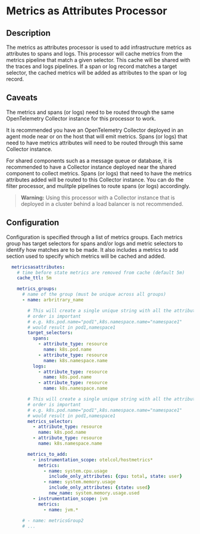 # Metrics as Attributes Processor

## Description

The metrics as attributes processor is used to add infrastructure metrics as
attributes to spans and logs. This processor will cache metrics from the metrics
pipeline that match a given selector. This cache will be shared with the traces
and logs pipelines. If a span or log record matches a target selector, the
cached metrics will be added as attributes to the span or log record.

## Caveats

The metrics and spans (or logs) need to be routed through the same OpenTelemetry
Collector instance for this processor to work. 

It is recommended you have an OpenTelemetry Collector deployed in an agent mode
near or on the host that will emit metrics. Spans (or logs) that need to have
metrics attributes will need to be routed through this same Collector instance.

For shared components such as a message queue or database, it is recommended to
have a Collector instance deployed near the shared component to collect metrics.
Spans (or logs) that need to have the metrics attributes added will be routed to
this Collector instance. You can do the filter processor, and mulitple pipelines
to route spans (or logs) accordingly.

> **Warning:**
> Using this processor with a Collector instance that is deployed in a cluster
> behind a load balancer is not recommended.

## Configuration

Configuration is specified through a list of metrics groups. Each metrics group
has target selectors for spans and/or logs and metric selectors to identify
how matches are to be made. It also includes a metrics to add section used to 
specify which metrics will be cached and added.

```yaml
  metricsasattributes:
    # time before state metrics are removed from cache (default 5m)
    cache_ttl: 5m

    metrics_groups:
      # name of the group (must be unique across all groups)
      - name: arbritrary_name

        # This will create a single unique string with all the attributes
        # order is important
        # e.g. k8s.pod.name="pod1",k8s.namespace.name="namespace1" 
        # would result in pod1,namespace1
        target_selectors:
          spans:
            - attribute_type: resource
              name: k8s.pod.name
            - attribute_type: resource
              name: k8s.namespace.name
          logs:
            - attribute_type: resource
              name: k8s.pod.name
            - attribute_type: resource
              name: k8s.namespace.name

        # This will create a single unique string with all the attributes
        # order is important
        # e.g. k8s.pod.name="pod1",k8s.namespace.name="namespace1" 
        # would result in pod1,namespace1
        metrics_selector:
          - attribute_type: resource
            name: k8s.pod.name
          - attribute_type: resource
            name: k8s.namespace.name

        metrics_to_add:
          - instrumentation_scope: otelcol/hostmetrics*
            metrics:
              - name: system.cpu.usage
                include_only_attributes: {cpu: total, state: user}
              - name: system.memory.usage
                include_only_attributes: {state: used}
                new_name: system.memory.usage.used
          - instrumentation_scope: jvm
            metrics:
              - name: jvm.*
              
      # - name: metricsGroup2
      # ...

```


